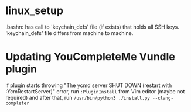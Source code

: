# linux_setup

.bashrc has call to 'keychain_defs' file (if exists) that holds
all SSH keys. 'keychain_defs' file differs from machine to
machine.

# Updating YouCompleteMe Vundle plugin
if plugin starts throwing "The ycmd server SHUT DOWN (restart with :YcmRestartServer)"
error, run ``:PluginInstall`` from Vim editor (maybe not required) and after
that, run ``/usr/bin/python3 ./install.py --clang-completer``
